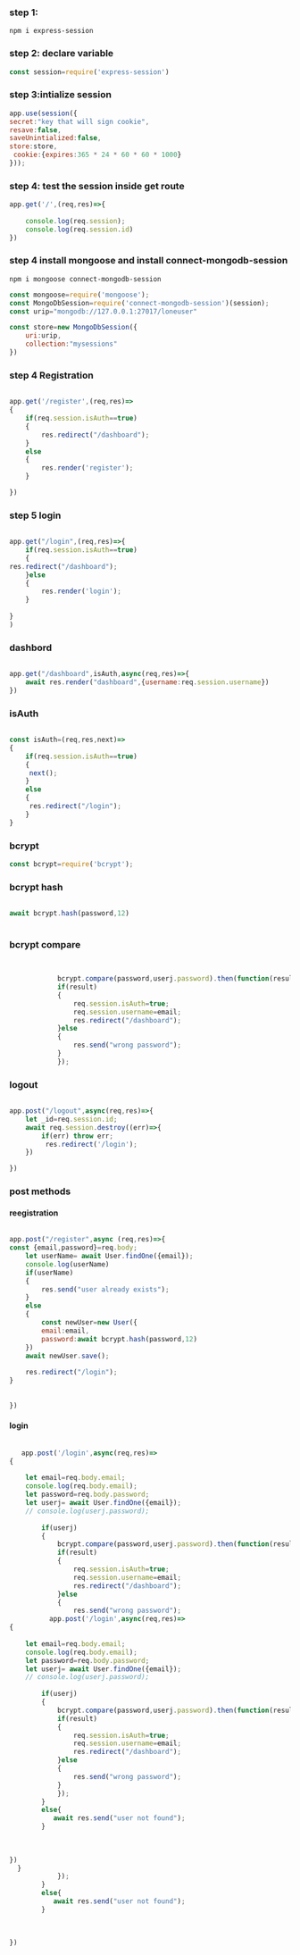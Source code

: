 ### step 1: 
```npm i express-session```


### step 2: declare variable

``` js
const session=require('express-session')
```

### step 3:intialize session
``` js
app.use(session({
secret:"key that will sign cookie",
resave:false,
saveUnintialized:false,
store:store,
 cookie:{expires:365 * 24 * 60 * 60 * 1000} 
}));

```

### step 4: test the session inside get route

``` js
app.get('/',(req,res)=>{
    
    console.log(req.session);
    console.log(req.session.id)
})


```
### step 4 install mongoose and install connect-mongodb-session

```
npm i mongoose connect-mongodb-session

```
``` js
const mongoose=require('mongoose');
const MongoDbSession=require('connect-mongodb-session')(session);
const urip="mongodb://127.0.0.1:27017/loneuser"

const store=new MongoDbSession({
    uri:urip,
    collection:"mysessions"
})
```

### step 4 Registration

``` js

app.get('/register',(req,res)=>
{
    if(req.session.isAuth==true)
    {
        res.redirect("/dashboard");
    }
    else
    {
        res.render('register');
    }

})

```

### step 5 login

``` js

app.get("/login",(req,res)=>{
    if(req.session.isAuth==true)
    {
res.redirect("/dashboard");
    }else
    {
        res.render('login');
    }
    
}
)
```

### dashbord

``` js

app.get("/dashboard",isAuth,async(req,res)=>{
    await res.render("dashboard",{username:req.session.username})
})

```


### isAuth


``` js

const isAuth=(req,res,next)=>
{
    if(req.session.isAuth==true)
    {
     next();
    }
    else
    {
     res.redirect("/login");
    }
}

```

### bcrypt


``` js
const bcrypt=require('bcrypt');


```


### bcrypt hash

``` js

await bcrypt.hash(password,12)
    

```

### bcrypt compare


``` js


            bcrypt.compare(password,userj.password).then(function(result) {
            if(result)
            {
                req.session.isAuth=true;
                req.session.username=email;
                res.redirect("/dashboard");
            }else
            {
                res.send("wrong password");
            }
            });

```

### logout

``` js

app.post("/logout",async(req,res)=>{
    let _id=req.session.id;
    await req.session.destroy((err)=>{
        if(err) throw err;
         res.redirect('/login');
    })

})

```

### post methods

#### reegistration

``` js

app.post("/register",async (req,res)=>{
const {email,password}=req.body;
    let userName= await User.findOne({email});
    console.log(userName)
    if(userName)
    {
        res.send("user already exists");
    }
    else
    {
        const newUser=new User({
        email:email,
        password:await bcrypt.hash(password,12)
    })
    await newUser.save();
    
    res.redirect("/login");
}
        
    
})

```

####  login


``` js
   
   app.post('/login',async(req,res)=>
{
    
    let email=req.body.email;
    console.log(req.body.email);
    let password=req.body.password; 
    let userj= await User.findOne({email});
    // console.log(userj.password);
    
        if(userj)
        {
            bcrypt.compare(password,userj.password).then(function(result) {
            if(result)
            {
                req.session.isAuth=true;
                req.session.username=email;
                res.redirect("/dashboard");
            }else
            {
                res.send("wrong password");
          app.post('/login',async(req,res)=>
{
    
    let email=req.body.email;
    console.log(req.body.email);
    let password=req.body.password; 
    let userj= await User.findOne({email});
    // console.log(userj.password);
    
        if(userj)
        {
            bcrypt.compare(password,userj.password).then(function(result) {
            if(result)
            {
                req.session.isAuth=true;
                req.session.username=email;
                res.redirect("/dashboard");
            }else
            {
                res.send("wrong password");
            }
            });
        }
        else{
           await res.send("user not found");
        }
    
    
    
})
  }
            });
        }
        else{
           await res.send("user not found");
        }
    
    
    
})




   ```



